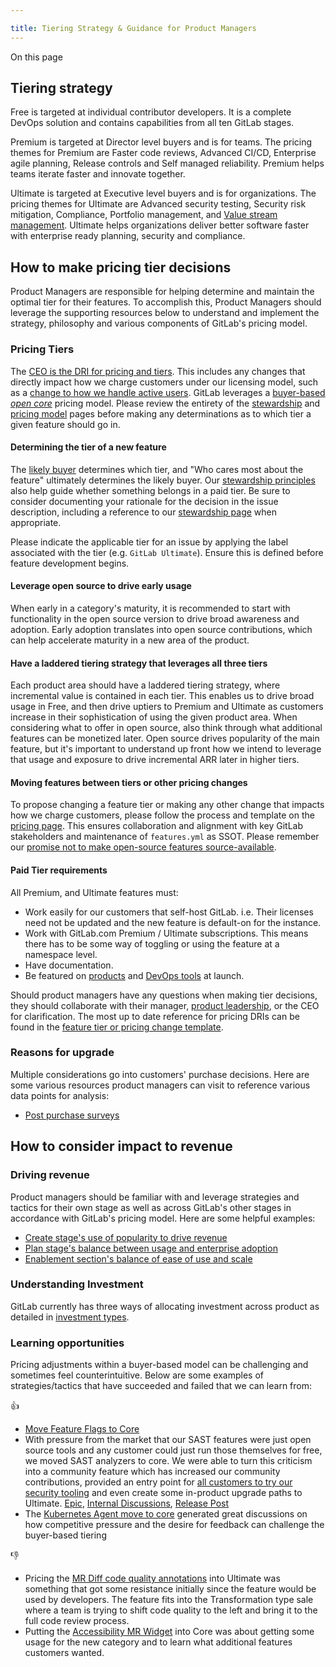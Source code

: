 ```yaml
---

title: Tiering Strategy & Guidance for Product Managers
---
```


On this page






## Tiering strategy

Free is targeted at individual contributor developers. It is a complete DevOps solution and contains capabilities from all ten GitLab stages.

Premium is targeted at Director level buyers and is for teams. The pricing themes for Premium are Faster code reviews, Advanced CI/CD, Enterprise agile planning, Release controls and Self managed reliability. Premium helps teams iterate faster and innovate together.

Ultimate is targeted at Executive level buyers and is for organizations. The pricing themes for Ultimate are Advanced security testing, Security risk mitigation, Compliance, Portfolio management, and [Value stream management](https://about.gitlab.com/solutions/value-stream-management/). Ultimate helps organizations deliver better software faster with enterprise ready planning, security and compliance.

## How to make pricing tier decisions

Product Managers are responsible for helping determine and maintain the optimal tier for their features. To accomplish this, Product Managers should leverage the supporting resources below to understand and implement the strategy, philosophy and various components of GitLab's pricing model.

### Pricing Tiers

The [CEO is the DRI for pricing and tiers](/handbook/company/pricing/#departments). This includes any changes that directly impact how we charge customers under our licensing model, such as a [change to how we handle active users](https://gitlab.com/gitlab-org/gitlab/issues/22257). GitLab leverages a [buyer-based *open core*](/handbook/company/pricing/#buyer-based-open-core) pricing model. Please review the entirety of the [stewardship](/handbook/company/stewardship/) and [pricing model](/handbook/company/pricing/) pages before making any determinations as to which tier a given feature should go in.

#### Determining the tier of a new feature

The [likely buyer](/handbook/company/pricing/#buyer-based-open-core) determines which tier, and "Who cares most about the feature" ultimately determines the likely buyer. Our [stewardship principles](/handbook/company/stewardship/) also help guide whether something belongs in a paid tier. Be sure to consider documenting your rationale for the decision in the issue description, including a reference to our [stewardship page](/handbook/company/stewardship/) when appropriate.

Please indicate the applicable tier for an issue by applying the label associated with the tier (e.g. `GitLab Ultimate`). Ensure this is defined before feature development begins.

#### Leverage open source to drive early usage

When early in a category's maturity, it is recommended to start with functionality in the open source version to drive broad awareness and adoption.  Early adoption translates into open source contributions, which can help accelerate maturity in a new area of the product.

#### Have a laddered tiering strategy that leverages all three tiers

Each product area should have a laddered tiering strategy, where incremental value is contained in each tier.  This enables us to drive broad usage in Free, and then drive uptiers to Premium and Ultimate as customers increase in their sophistication of using the given product area.  When considering what to offer in open source, also think through what additional features can be monetized later. Open source drives popularity of the main feature, but it's important to understand up front how we intend to leverage that usage and exposure to drive incremental ARR later in higher tiers.

#### Moving features between tiers or other pricing changes

To propose changing a feature tier or making any other change that impacts how we charge customers, please follow the process and template on the [pricing page](/handbook/company/pricing/#changing-tiers-and-pricing-changes). This ensures collaboration and alignment with key GitLab stakeholders and maintenance of `features.yml` as SSOT.
Please remember our [promise not to make open-source features source-available](/handbook/company/stewardship/#existing-contributed-open-source-features-will-not-become-source-available).

#### Paid Tier requirements

All Premium, and Ultimate features must:

- Work easily for our customers that self-host GitLab. i.e. Their
licenses need not be updated and the new feature is default-on for the
instance.
- Work with GitLab.com Premium / Ultimate subscriptions. This means there has to be
some way of toggling or using the feature at a namespace level.
- Have documentation.
- Be featured on [products](https://about.gitlab.com/stages-devops-lifecycle/) and [DevOps tools](https://about.gitlab.com/why-gitlab/) at launch.

Should product managers have any questions when making tier decisions, they should collaborate with their manager, [product leadership](/handbook/product/product-leadership/), or the CEO for clarification. The most up to date reference for pricing DRIs can be found in the [feature tier or pricing change template](https://gitlab.com/gitlab-com/Product/-/blob/main/.gitlab/issue_templates/Feature-Tier-Or-Pricing-Change.md).

### Reasons for upgrade

Multiple considerations go into customers' purchase decisions. Here are some various resources product managers can visit to reference various data points for analysis:

- [Post purchase surveys](https://about.gitlab.com/direction/product-operations/#post-purchase)

## How to consider impact to revenue

### Driving revenue

Product managers should be familiar with and leverage strategies and tactics for their own stage as well as across GitLab's other stages in accordance with GitLab's pricing model. Here are some helpful examples:

- [Create stage's use of popularity to drive revenue](https://about.gitlab.com/direction/create/#pricing)
- [Plan stage's balance between usage and enterprise adoption](https://about.gitlab.com/direction/plan/#pricing)
- [Enablement section's balance of ease of use and scale](https://about.gitlab.com/direction/enablement/#pricing)

### Understanding Investment

GitLab currently has three ways of allocating investment across product as detailed in [investment types](https://internal.gitlab.com/handbook/product/investment/).

### Learning opportunities

Pricing adjustments within a buyer-based model can be challenging and sometimes feel counterintuitive. Below are some examples of strategies/tactics that have succeeded and failed that we can learn from:

👍

 - [Move Feature Flags to Core](https://gitlab.com/gitlab-org/gitlab/-/issues/212318)
 - With pressure from the market that our SAST features were just open source tools and any customer could just run those themselves for free, we moved SAST analyzers to core. We were able to turn this criticism into a community feature which has increased our community contributions, provided an entry point for [all customers to try our security tooling](https://docs.gitlab.com/ee/user/application_security/sast/#making-sast-analyzers-available-to-all-gitlab-tiers) and even create some in-product upgrade paths to Ultimate. [Epic](https://gitlab.com/groups/gitlab-org/-/epics/2098), [Internal Discussions](https://gitlab.com/gitlab-com/Product/-/issues/315), [Release Post](https://about.gitlab.com/releases/2020/08/22/gitlab-13-3-released/#sast-security-analyzers-available-for-all)
 - The [Kubernetes Agent move to core](https://gitlab.com/gitlab-com/Product/-/issues/2067) generated great discussions on how competitive pressure and the desire for feedback can challenge the buyer-based tiering

👎

 - Pricing the [MR Diff code quality annotations](https://gitlab.com/gitlab-org/gitlab/-/issues/2526) into Ultimate was something that got some resistance initially since the feature would be used by developers. The feature fits into the Transformation type sale where a team is trying to shift code quality to the left and bring it to the full code review process.
 - Putting the [Accessibility MR Widget](https://docs.gitlab.com/ee/user/project/merge_requests/accessibility_testing.html) into Core was about getting some usage for the new category and to learn what additional features customers wanted.
